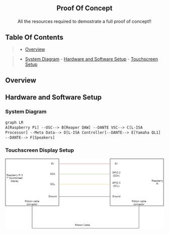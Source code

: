 ## <p align=center>Proof Of Concept
</p>

<p align=center>All the resources required to demostrate a full proof of concept!!</p>

## Table Of Contents
>- [Overview](#overview) 

>- [System Diagram](#system-diagram)
    - [Hardware and Software Setup](#hardware-and-software-setup)
    - [Touchscreen Setup](#touchscreen-display-setup)


## Overview


## Hardware and Software Setup

### System Diagram
```mermaid
graph LR
A[Raspberry Pi] --OSC--> B[Reaper DAW] --DANTE VSC--> C[L-ISA Processor] --Meta Data--> D[L-ISA Controller]--DANTE--> E[Yamaha QL1] --DANTE--> F[Speakers]
```

### Touchscreen Display Setup
<p align = center >
<img src ="./Media%20Assests/touchscreen%20setup.png">
</p>